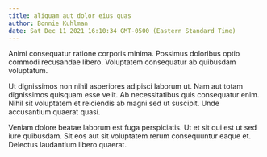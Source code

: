 ```yaml
---
title: aliquam aut dolor eius quas
author: Bonnie Kuhlman
date: Sat Dec 11 2021 16:10:34 GMT-0500 (Eastern Standard Time)
---
```

Animi consequatur ratione corporis minima. Possimus doloribus optio commodi recusandae libero. Voluptatem consequatur ab quibusdam voluptatum.

 Ut dignissimos non nihil asperiores adipisci laborum ut. Nam aut totam dignissimos quisquam esse velit. Ab necessitatibus quis consequatur enim. Nihil sit voluptatem et reiciendis ab magni sed ut suscipit. Unde accusantium quaerat quasi.

 Veniam dolore beatae laborum est fuga perspiciatis. Ut et sit qui est ut sed iure quibusdam. Sit eos aut sit voluptatem rerum consequuntur eaque et. Delectus laudantium libero quaerat.